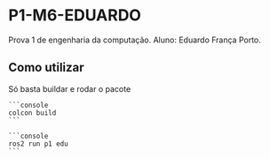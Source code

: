 # P1-M6-EDUARDO
 Prova 1 de engenharia da computação. Aluno: Eduardo França Porto. 


## Como utilizar 

Só basta buildar e rodar o pacote 

    ```console
    colcon build
    ``` 

    ```console
    ros2 run p1 edu
    ``` 

